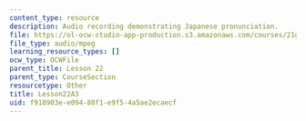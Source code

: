 ```yaml
---
content_type: resource
description: Audio recording demonstrating Japanese pronunciation.
file: https://ol-ocw-studio-app-production.s3.amazonaws.com/courses/21g-504-japanese-iv-spring-2009/f918903ee09488f1e9f54a5ae2ecaecf_Lesson22A3.mp3
file_type: audio/mpeg
learning_resource_types: []
ocw_type: OCWFile
parent_title: Lesson 22
parent_type: CourseSection
resourcetype: Other
title: Lesson22A3
uid: f918903e-e094-88f1-e9f5-4a5ae2ecaecf
---
```

